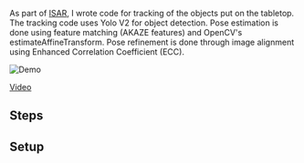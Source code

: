 As part of [ISAR](https://github.com/zardosht/isar), I wrote code for tracking of the objects put on the tabletop. The tracking code uses Yolo V2 for object detection. Pose estimation is done using feature matching (AKAZE features) and OpenCV's estimateAffineTransform. Pose refinement is done through image alignment using Enhanced Correlation Coefficient (ECC).

![Demo](./demo.gif)

[Video](https://www.youtube.com/watch?v=FpB5MsbWenY)

## Steps



## Setup

